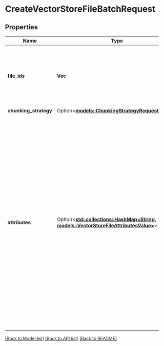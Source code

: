 # CreateVectorStoreFileBatchRequest

## Properties

Name | Type | Description | Notes
------------ | ------------- | ------------- | -------------
**file_ids** | **Vec<String>** | A list of [File](https://platform.openai.com/docs/api-reference/files) IDs that the vector store should use. Useful for tools like `file_search` that can access files. | 
**chunking_strategy** | Option<[**models::ChunkingStrategyRequestParam**](ChunkingStrategyRequestParam.md)> |  | [optional]
**attributes** | Option<[**std::collections::HashMap<String, models::VectorStoreFileAttributesValue>**](VectorStoreFileAttributes_value.md)> | Set of 16 key-value pairs that can be attached to an object. This can be  useful for storing additional information about the object in a structured  format, and querying for objects via API or the dashboard. Keys are strings  with a maximum length of 64 characters. Values are strings with a maximum  length of 512 characters, booleans, or numbers.  | [optional]

[[Back to Model list]](../README.md#documentation-for-models) [[Back to API list]](../README.md#documentation-for-api-endpoints) [[Back to README]](../README.md)


